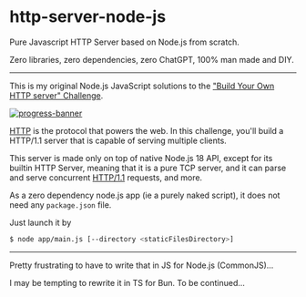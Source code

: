 # http-server-node-js
Pure Javascript HTTP Server based on Node.js from scratch.

Zero libraries, zero dependencies, zero ChatGPT, 100% man made and DIY.

---
This is my original Node.js JavaScript solutions to the
["Build Your Own HTTP server" Challenge](https://app.codecrafters.io/courses/http-server/overview).

[![progress-banner](https://backend.codecrafters.io/progress/http-server/bfca46c3-f83f-4fc0-97d6-dc95608ab3a3)](https://app.codecrafters.io/users/codecrafters-bot?r=2qF)


[HTTP](https://en.wikipedia.org/wiki/Hypertext_Transfer_Protocol) is the
protocol that powers the web. In this challenge, you'll build a HTTP/1.1 server
that is capable of serving multiple clients.

This server is made only on top of native Node.js 18 API, except for its builtin HTTP Server, meaning that it is a pure TCP server, and it can parse and serve concurrent
[HTTP/1.1](https://www.w3.org/Protocols/rfc2616/rfc2616-sec5.html) requests, and more.

As a zero dependency node.js app (ie a purely naked script), it does not need any `package.json` file.

Just launch it by
```sh
$ node app/main.js [--directory <staticFilesDirectory>]
```
---
Pretty frustrating to have to write that in JS for Node.js (CommonJS)...

I may be tempting to rewrite it in TS for Bun. To be continued...
